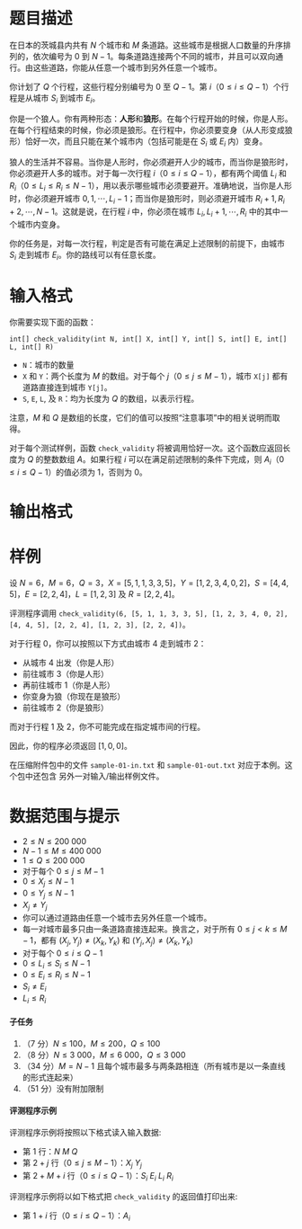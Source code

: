
# 题目描述

在日本的茨城县内共有 $N$ 个城市和 $M$ 条道路。这些城市是根据人口数量的升序排列的，依次编号为 $0$ 到 $N-1$。每条道路连接两个不同的城市，并且可以双向通行。由这些道路，你能从任意一个城市到另外任意一个城市。

你计划了 $Q$ 个行程，这些行程分别编号为 $0$ 至 $Q-1$。第 $i$（$0\le i\le Q-1$）个行程是从城市 $S_i$ 到城市 $E_i$。

你是一个狼人。你有两种形态：**人形**和**狼形**。在每个行程开始的时候，你是人形。在每个行程结束的时候，你必须是狼形。在行程中，你必须要变身（从人形变成狼形）恰好一次，而且只能在某个城市内（包括可能是在 $S_i$ 或 $E_i$ 内）变身。

狼人的生活并不容易。当你是人形时，你必须避开人少的城市，而当你是狼形时，你必须避开人多的城市。对于每一次行程 $i$（$0\le i\le Q-1$），都有两个阈值 $L_i$ 和 $R_i$（$0\le L_i\le R_i\le N-1$），用以表示哪些城市必须要避开。准确地说，当你是人形时，你必须避开城市 $0,1,\cdots,L_i-1$；而当你是狼形时，则必须避开城市 $R_i+1,R_i+2,\cdots,N-1$。这就是说，在行程 $i$ 中，你必须在城市 $L_i,L_i+1,\cdots,R_i$ 中的其中一个城市内变身。

你的任务是，对每一次行程，判定是否有可能在满足上述限制的前提下，由城市 $S_i$ 走到城市 $E_i$。你的路线可以有任意长度。

# 输入格式

你需要实现下面的函数：
```
int[] check_validity(int N, int[] X, int[] Y, int[] S, int[] E, int[] L, int[] R)
```
* `N`：城市的数量
* `X` 和 `Y`：两个长度为 $M$ 的数组。对于每个 $j$（$0\le j\le M-1$），城市 `X[j]` 都有道路直接连到城市 `Y[j]`。
* `S`, `E`, `L`, 及 `R`：均为长度为 $Q$ 的数组，以表示行程。

注意，$M$ 和 $Q$ 是数组的长度，它们的值可以按照“注意事项”中的相关说明而取得。

对于每个测试样例，函数 `check_validity` 将被调用恰好一次。这个函数应返回长度为 $Q$ 的整数数组 $A$。如果行程 $i$ 可以在满足前述限制的条件下完成，则 $A_i$（$0\le i\le Q-1$）的值必须为 $1$，否则为 $0$。


# 输出格式



# 样例

设 $N=6$，$M=6$，$Q=3$，$X=[5,1,1,3,3,5]$，$Y=[1,2,3,4,0,2]$，$S=[4,4,5]$，$E=[2,2,4]$，$L=[1,2,3]$ 及 $R=[2,2,4]$。

评测程序调用 `check_validity(6, [5, 1, 1, 3, 3, 5], [1, 2, 3, 4, 0, 2], [4, 4, 5], [2, 2, 4], [1, 2, 3], [2, 2, 4])`。

对于行程 $0$，你可以按照以下方式由城市 $4$ 走到城市 $2$：

* 从城市 $4$ 出发（你是人形）
* 前往城市 $3$（你是人形）
* 再前往城市 $1$（你是人形）
* 你变身为狼（你现在是狼形）
* 前往城市 $2$（你是狼形）

而对于行程 $1$ 及 $2$，你不可能完成在指定城市间的行程。

因此，你的程序必须返回 $[1,0,0]$。

在压缩附件包中的文件 `sample-01-in.txt` 和 `sample-01-out.txt` 对应于本例。这个包中还包含 另外一对输入/输出样例文件。

# 数据范围与提示

* $2\le N\le 200\ 000$
* $N-1\le M\le 400\ 000$
* $1\le Q\le 200\ 000$
* 对于每个 $0\le j\le M-1$
 * $0\le X_j\le N-1$
 * $0\le Y_j\le N-1$
 * $X_j\ne Y_j$
* 你可以通过道路由任意一个城市去另外任意一个城市。
* 每一对城市最多只由一条道路直接连起来。换言之，对于所有 $0\le j<k\le M-1$，都有 $(X_j,Y_j)\ne(X_k,Y_k)$ 和 $(Y_j,X_j)\ne(X_k,Y_k)$
* 对于每个 $0\le i\le Q-1$
 * $0\le L_i\le S_i\le N-1$
 * $0\le E_i\le R_i\le N-1$
 * $S_i\ne E_i$
 * $L_i\le R_i$

#### 子任务

1. （7 分）$N\le 100$，$M\le 200$，$Q\le 100$
2. （8 分）$N\le 3\ 000$，$M\le 6\ 000$，$Q\le 3\ 000$
3. （34 分）$M=N-1$ 且每个城市最多与两条路相连（所有城市是以一条直线的形式连起来）
4. （51 分）没有附加限制

#### 评测程序示例

评测程序示例将按照以下格式读入输入数据:

* 第 $1$ 行：$N\ M\ Q$
* 第 $2+j$ 行（$0\le j\le M-1$）：$X_j\ Y_j$
* 第 $2+M+i$ 行（$0\le i\le Q-1$）：$S_i\ E_i\ L_i\ R_i$ 

评测程序示例将以如下格式把 `check_validity` 的返回值打印出来:

* 第 $1+i$ 行（$0\le i\le Q-1$）：$A_i$

